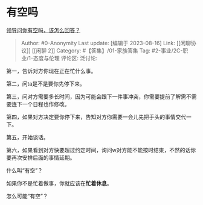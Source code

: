 # 有空吗
[领导问你有空吗，该怎么回答？](https://www.zhihu.com/question/302837772/answer/2405873879)

> Author: #0-Anonymity
> Last update: [编辑于 2023-08-16]
> Link: [[闲聊协议]] [[闲聊 2]]
> Category: #【答集】/01-家族答集
> Tag: #2-事业/2C-职业/1-态度与伦理
> 评论区:
> 泛讨论:

第一，告诉对方你现在正在忙什么事。

第二，问ta是不是要你先停下来。

第三，问对方需要多长时间，因为可能会跟下一件事冲突，你需要提前了解需不需要连下一个日程也作修改。

第四，如果对方决定要你停下来，告知对方你需要一会儿先把手头的事情交代一下。

第五，开始谈话。

第六，如果看到对方快要超过约定时间，询问w对方能不能按时结束，不然的话你要再次安排后面的事情延期。

什么叫“有空”？

如果你不是忙着做事，你就应该在**忙着休息**。

怎么可能“有空”？
